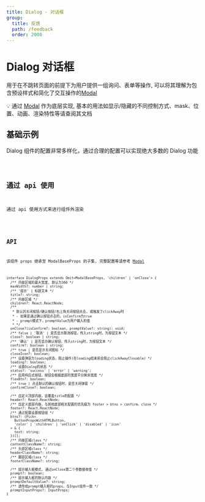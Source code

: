 ```yaml
---
title: Dialog - 对话框
group:
  title: 反馈
  path: /feedback
  order: 2000
---
```


# Dialog 对话框

用于在不跳转页面的前提下为用户提供一组询问、表单等操作, 可以将其理解为包含预设样式和简化了交互操作的[Modal](/feedback/modal)

💡 通过 [Modal](/feedback/modal) 作为底层实现, 基本的用法如显示/隐藏的不同控制方式、mask、位置、动画、渲染特性等请查阅其文档

## 基础示例

Dialog 组件的配置非常多样化，通过合理的配置可以实现绝大多数的 Dialog 功能

<code src="./demo.tsx" />

## 通过 api 使用

通过 api 使用方式来进行组件外渲染

<code src="./api.tsx" />

## API

该组件 props 继承至 ModalBaseProps 的子集, 完整配置等请参考 [Modal](/feedback/modal)

```tsx | pure
interface DialogProps extends Omit<ModalBaseProps, 'children' | 'onClose'> {
  /** 内容区域的最大宽度, 默认为360 */
  maxWidth?: number | string;
  /** '提示' | 标题文本 */
  title?: string;
  /** 内容区域 */
  children?: React.ReactNode;
  /**
   * 默认的关闭按钮/确认按钮/右上角关闭按钮点击, 或触发了clickAway时
   * - 如果是通过确认按钮点击的，isConfirm为true
   * - prompt模式下，promptValue为用户输入的值
   * */
  onClose?(isConfirm?: boolean, promptValue?: string): void;
  /** false | '取消' | 是否显示取消按钮，传入string时，为按钮文本 */
  close?: boolean | string;
  /** '确认' | 是否显示确认按钮，传入string时，为按钮文本 */
  confirm?: boolean | string;
  /** true | 是否显示关闭图标 */
  closeIcon?: boolean;
  /** 设置弹层为loading状态，阻止操作(在loading结束前会阻止clickAwayClosable) */
  loading?: boolean;
  /** 设置Dialog的状态 */
  status?: 'success' | 'error' | 'warning';
  /** 启用响应式按钮，按钮会根据底部的宽度平分剩余宽度 */
  flexBtn?: boolean;
  /** true | 点击默认的确认按钮时，是否关闭弹窗 */
  confirmClose?: boolean;

  /** 自定义顶部内容，会覆盖title的配置 */
  header?: React.ReactNode;
  /** 自定义底部内容，与其他底部相关配置的优先级为 footer > btns > confirm、close */
  footer?: React.ReactNode;
  /** 通过配置设置按钮组 */
  btns?: (Pick<
    ButtonPropsWithHTMLButton,
    'color' | 'children' | 'onClick' | 'disabled' | 'icon'
  > & {
    text: string;
  })[];
  /** 内容区域class */
  contentClassName?: string;
  /** 头部区域class */
  headerClassName?: string;
  /** 脚部区域class */
  footerClassName?: string;

  /** 提示输入框模式, 通过onClose第二个参数接收值 */
  prompt?: boolean;
  /** 提示输入框的默认内容 */
  promptDefaultValue?: string;
  /** 透传给prompt输入框的props，与Input组件一致 */
  promptInputProps?: InputProps;
}
```
